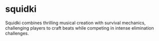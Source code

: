 # squidki
Squidki combines thrilling musical creation with survival mechanics, challenging players to craft beats while competing in intense elimination challenges.
